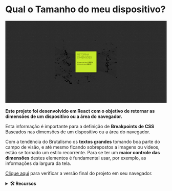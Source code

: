 # Qual o Tamanho do meu dispositivo?
![Prévia da página - Preview of the page](./mydevicesize.png)

**Este projeto foi desenvolvido em React com o objetivo de retornar as dimensões de um dispositivo ou a área do navegador.**

Esta informação é importante para a definição de **Breakpoints de CSS** Baseados nas dimensões de um dispositivo ou a área do navegador.

Com a tendência do Brutalismo os **textos grandes** tomando boa parte do campo de visão, e até mesmo ficando sobrepostos a imagens ou videos, estão se tornado um estilo recorrente. Para se ter um **maior controle das dimensões** destes elementos é fundamental usar, por exemplo, as informações da largura da tela. 

[Clique aqui](http://thesize.severidade.com.br/) para verificar a versão final do projeto em seu navegador.

<details>
    <summary><strong>🛠️ Recursos</strong></summary>

* React.js
* HTML
* CSS3
</details>
